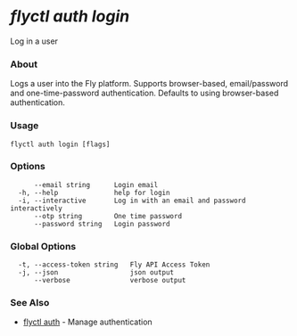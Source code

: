 # _flyctl auth login_

Log in a user

### About

Logs a user into the Fly platform. Supports browser-based, 
email/password and one-time-password authentication. Defaults to using 
browser-based authentication.

### Usage
~~~
flyctl auth login [flags]
~~~

### Options

~~~
      --email string      Login email
  -h, --help              help for login
  -i, --interactive       Log in with an email and password interactively
      --otp string        One time password
      --password string   Login password
~~~

### Global Options

~~~
  -t, --access-token string   Fly API Access Token
  -j, --json                  json output
      --verbose               verbose output
~~~

### See Also

* [flyctl auth](/docs/flyctl/auth/)	 - Manage authentication

